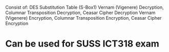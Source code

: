 Consist of:
DES Substitution Table (S-Box1)
Vernam (Vigenere) Decryption, Columnar Transposition Decryption, Ceasar Cipher Decryption
Vernam (Vigenere) Encryption, Columnar Transposition Encryption, Ceasar Cipher Encryption

# Can be used for SUSS ICT318 exam 

